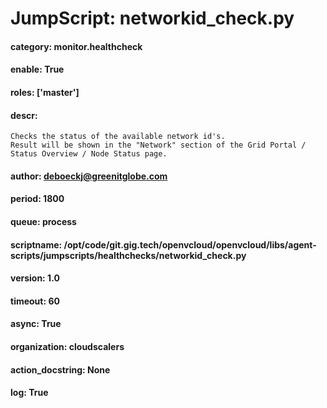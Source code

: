 
# JumpScript: networkid_check.py
        
#### category: monitor.healthcheck
#### enable: True
#### roles: ['master']
#### descr: 
```
Checks the status of the available network id's.
Result will be shown in the "Network" section of the Grid Portal / Status Overview / Node Status page.

```
#### author: deboeckj@greenitglobe.com
#### period: 1800
#### queue: process
#### scriptname: /opt/code/git.gig.tech/openvcloud/openvcloud/libs/agent-scripts/jumpscripts/healthchecks/networkid_check.py
#### version: 1.0
#### timeout: 60
#### async: True
#### organization: cloudscalers
#### action_docstring: None
#### log: True
